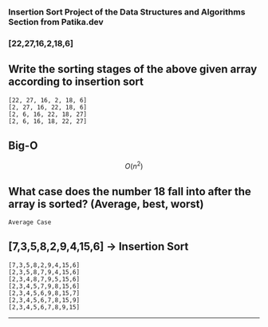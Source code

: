 ### Insertion Sort Project of the Data Structures and Algorithms Section from Patika.dev

### [22,27,16,2,18,6] 

## Write the sorting stages of the above given array according to insertion sort

    [22, 27, 16, 2, 18, 6]
    [2, 27, 16, 22, 18, 6]
    [2, 6, 16, 22, 18, 27]
    [2, 6, 16, 18, 22, 27]
    
## Big-O 

 $$
			 O(n^2)
 $$ 
 
    
##  What case does the number 18 fall into after the array is sorted? (Average, best, worst)

    Average Case
    

## [7,3,5,8,2,9,4,15,6] -> Insertion Sort

    [7,3,5,8,2,9,4,15,6]
    [2,3,5,8,7,9,4,15,6]
    [2,3,4,8,7,9,5,15,6]
    [2,3,4,5,7,9,8,15,6]
    [2,3,4,5,6,9,8,15,7]
    [2,3,4,5,6,7,8,15,9]
    [2,3,4,5,6,7,8,9,15]


<hr>